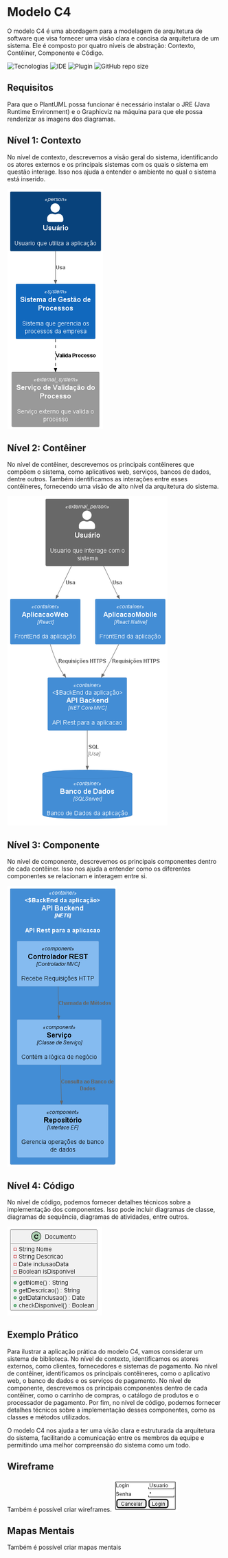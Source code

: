 # Modelo C4

O modelo C4 é uma abordagem para a modelagem de arquitetura de software que visa fornecer uma visão clara e concisa da arquitetura de um sistema. Ele é composto por quatro níveis de abstração: Contexto, Contêiner, Componente e Código.

![Tecnologias](https://img.shields.io/badge/Tecnologias-C4%20Model-blue)
![IDE](https://img.shields.io/badge/IDE-Visual%20Studio%20Code-orange)
![Plugin](https://img.shields.io/badge/Plugin-PlantUML-yellow)
![GitHub repo size](https://img.shields.io/github/repo-size/samoryfiotec/C4?label=Repo%20Size&color=brown&style=flat&suffix=KB)

## Requisitos

Para que o PlantUML possa funcionar é necessário instalar o JRE (Java Runtime Environment) e o Graphicviz na máquina para que ele possa renderizar as imagens dos diagramas.

## Nível 1: Contexto

No nível de contexto, descrevemos a visão geral do sistema, identificando os atores externos e os principais sistemas com os quais o sistema em questão interage. Isso nos ajuda a entender o ambiente no qual o sistema está inserido.

![Diagrama de Contexto](out/Contexto/AplicacaoContext.png)

## Nível 2: Contêiner

No nível de contêiner, descrevemos os principais contêineres que compõem o sistema, como aplicativos web, serviços, bancos de dados, dentre outros. Também identificamos as interações entre esses contêineres, fornecendo uma visão de alto nível da arquitetura do sistema.

![Diagrama de Container](out/Container/AplicacaoContainer.png)

## Nível 3: Componente

No nível de componente, descrevemos os principais componentes dentro de cada contêiner. Isso nos ajuda a entender como os diferentes componentes se relacionam e interagem entre si.

![Diagrama de Componente](out/Component/AplicacaoComponent.png)

## Nível 4: Código

No nível de código, podemos fornecer detalhes técnicos sobre a implementação dos componentes. Isso pode incluir diagramas de classe, diagramas de sequência, diagramas de atividades, entre outros.

![Diagrama de Código](out/Codigo/AplicacaoCodigo.png)

## Exemplo Prático

Para ilustrar a aplicação prática do modelo C4, vamos considerar um sistema de biblioteca. No nível de contexto, identificamos os atores externos, como clientes, fornecedores e sistemas de pagamento. No nível de contêiner, identificamos os principais contêineres, como o aplicativo web, o banco de dados e os serviços de pagamento. No nível de componente, descrevemos os principais componentes dentro de cada contêiner, como o carrinho de compras, o catálogo de produtos e o processador de pagamento. Por fim, no nível de código, podemos fornecer detalhes técnicos sobre a implementação desses componentes, como as classes e métodos utilizados.

O modelo C4 nos ajuda a ter uma visão clara e estruturada da arquitetura do sistema, facilitando a comunicação entre os membros da equipe e permitindo uma melhor compreensão do sistema como um todo.

## Wireframe

Também é possível criar wireframes.
![Diagrama de Wireframe](out/Wireframe/Wireframe.png)

## Mapas Mentais

Também é possível criar mapas mentais